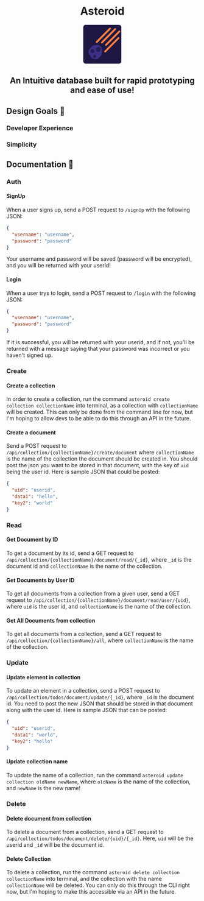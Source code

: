 <h1 align="center">Asteroid</h1> 
<p align="center">
    <img src="./.github/logo.png" width="20%" />
</p>
<h2 align="center">An Intuitive database built for rapid prototyping and ease of use!</h2>

## Design Goals 🎨

### Developer Experience

### Simplicity

## Documentation 📝

### Auth

#### SignUp

When a user signs up, send a POST request to `/signUp` with the following JSON:

```json
{
  "username": "username",
  "password": "password"
}
```

Your username and password will be saved (password will be encrypted), and you will be returned with your userid!

#### Login

When a user trys to login, send a POST request to `/login` with the following JSON:

```json
{
  "username": "username",
  "password": "password"
}
```

If it is successful, you will be returned with your userid, and if not, you'll be returned with a message saying that your password was incorrect or you haven't signed up.

### Create

#### Create a collection

In order to create a collection, run the command `asteroid create collection collectionName` into terminal, as a collection with `collectionName` will be created. This can only be done from the command line for now, but I'm hoping to allow devs to be able to do this through an API in the future.

#### Create a document

Send a POST request to `/api/collection/{collectionName}/create/document` where `collectionName` is the name of the collection the document should be created in.
You should post the json you want to be stored in that document, with the key of `uid` being the user id. Here is sample JSON that could be posted:

```json
{
  "uid": "userid",
  "data1": "hello",
  "key2": "world"
}
```

### Read

#### Get Document by ID

To get a document by its id, send a GET request to `/api/collection/{collectionName}/document/read/{_id}`, where `_id` is the document id and `collectionName` is the name of the collection.

#### Get Documents by User ID

To get all documents from a collection from a given user, send a GET request to `/api/collection/{collectionName}/document/read/user/{uid}`, where `uid` is the user id, and `collectionName` is the name of the collection.

#### Get All Documents from collection

To get all documents from a collection, send a GET request to `/api/collection/{collectionName}/all`, where `collectionName` is the name of the collection.

### Update

#### Update element in collection

To update an element in a collection, send a POST request to `/api/collection/todos/document/update/{_id}`, where `_id` is the document id. You need to post the new JSON that should be stored in that document along with the user id. Here is sample JSON that can be posted:

```json
{
  "uid": "userid",
  "data1": "world",
  "key2": "hello"
}
```

#### Update collection name

To update the name of a collection, run the command `asteroid update collection oldName newName`, where `oldName` is the name of the collection, and `newName` is the new name!

### Delete

#### Delete document from collection

To delete a document from a collection, send a GET request to `/api/collection/todos/document/delete/{uid}/{_id}`. Here, `uid` will be the userid and `_id` will be the document id.

#### Delete Collection

To delete a collection, run the command `asteroid delete collection collectionName` into terminal, and the collection with the name `collectionName` will be deleted. You can only do this through the CLI right now, but I'm hoping to make this accessible via an API in the future.
